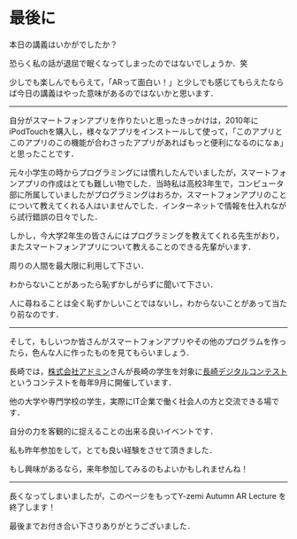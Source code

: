 # 最後に

本日の講義はいかがでしたか？

恐らく私の話が退屈で眠くなってしまったのではないでしょうか．笑

少しでも楽しんでもらえて，「ARって面白い！」と少しでも感じてもらえたならば今日の講義はやった意味があるのではないかと思います．

---

自分がスマートフォンアプリを作りたいと思ったきっかけは，2010年にiPodTouchを購入し，様々なアプリをインストールして使って，「このアプリとこのアプリのこの機能が合わさったアプリがあればもっと便利になるのになぁ」と思ったことです．

元々小学生の時からプログラミングには慣れしたんでいましたが，スマートフォンアプリの作成はとても難しい物でした．当時私は高校3年生で，コンピュータ部に所属していましたがプログラミングはおろか，スマートフォンアプリのことについて教えてくれる人はいませんでした．インターネットで情報を仕入れながら試行錯誤の日々でした．

しかし，今大学2年生の皆さんにはプログラミングを教えてくれる先生がおり，またスマートフォンアプリについて教えることのできる先輩がいます．

周りの人間を最大限に利用して下さい．

わからないことがあったら恥ずかしがらずに聞いて下さい．

人に尋ねることは全く恥ずかしいことではないし，わからないことがあって当たり前なのです．

---

そして，もしいつか皆さんがスマートフォンアプリやその他のプログラムを作ったら，色んな人に作ったものを見てもらいましょう．


長崎では，[株式会社アドミン](http://www.admin-n.com/)さんが長崎の学生を対象に[長崎デジタルコンテスト](http://digicon.me/)というコンテストを毎年9月に開催しています．

他の大学や専門学校の学生，実際にIT企業で働く社会人の方と交流できる場です．

自分の力を客観的に捉えることの出来る良いイベントです．

私も昨年参加をして，とても良い経験をさせて頂きました．

もし興味があるなら，来年参加してみるのもよいかもしれませんね！

---

長くなってしまいましたが，このページをもってY-zemi Autumn AR Lecture を終了します！

最後までお付き合い下さりありがとうございました．
